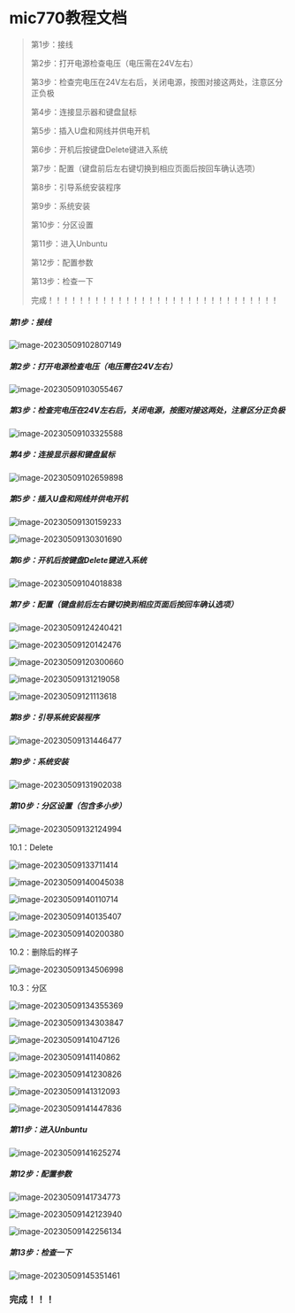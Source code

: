 # mic770教程文档

> 第1步：接线
>
> 第2步：打开电源检查电压（电压需在24V左右）
>
> 第3步：检查完电压在24V左右后，关闭电源，按图对接这两处，注意区分正负极
>
> 第4步：连接显示器和键盘鼠标
>
> 第5步：插入U盘和网线并供电开机
>
> 第6步：开机后按键盘Delete键进入系统
>
> 第7步：配置（键盘前后左右键切换到相应页面后按回车确认选项）
>
> 第8步：引导系统安装程序
>
> 第9步：系统安装
>
> 第10步：分区设置
>
> 第11步：进入Unbuntu
>
> 第12步：配置参数
>
> 第13步：检查一下
>
> 完成！！！！！！！！！！！！！！！！！！！！！！！！！！！！！！

##### 第1步：接线

![image-20230509102807149](assets/mic770_img/image-20230509102807149.png)

##### 第2步：打开电源检查电压（电压需在24V左右）

![image-20230509103055467](assets/mic770_img/image-20230509103055467.png)

##### 第3步：检查完电压在24V左右后，关闭电源，按图对接这两处，注意区分正负极

![image-20230509103325588](assets/mic770_img/image-20230509103325588.png)

##### 第4步：连接显示器和键盘鼠标

![image-20230509102659898](assets/mic770_img/image-20230509102659898.png)

##### 第5步：插入U盘和网线并供电开机

![image-20230509130159233](assets/mic770_img/image-20230509130159233.png)

![image-20230509130301690](assets/mic770_img/image-20230509130301690.png)

##### 第6步：开机后按键盘Delete键进入系统

![image-20230509104018838](assets/mic770_img/image-20230509104018838.png)

##### 第7步：配置（键盘前后左右键切换到相应页面后按回车确认选项）

![image-20230509124240421](assets/mic770_img/image-20230509124240421.png)

![image-20230509120142476](assets/mic770_img/image-20230509120142476.png)

![image-20230509120300660](assets/mic770_img/image-20230509120300660.png)

![image-20230509131219058](assets/mic770_img/image-20230509131219058.png)

![image-20230509121113618](assets/mic770_img/image-20230509121113618.png)

##### 第8步：引导系统安装程序

![image-20230509131446477](assets/mic770_img/image-20230509131446477.png)

##### 第9步：系统安装

![image-20230509131902038](assets/mic770_img/image-20230509131902038.png)

##### 第10步：分区设置（包含多小步）

![image-20230509132124994](assets/mic770_img/image-20230509132124994.png)

10.1：Delete

![image-20230509133711414](assets/mic770_img/image-20230509133711414.png)

![image-20230509140045038](assets/mic770_img/image-20230509140045038.png)

![image-20230509140110714](assets/mic770_img/image-20230509140110714.png)

![image-20230509140135407](assets/mic770_img/image-20230509140135407.png)

![image-20230509140200380](assets/mic770_img/image-20230509140200380.png)

10.2：删除后的样子

![image-20230509134506998](assets/mic770_img/image-20230509134506998.png)

10.3：分区

![image-20230509134355369](assets/mic770_img/image-20230509134355369.png)

![image-20230509134303847](assets/mic770_img/image-20230509134303847.png)

![image-20230509141047126](assets/mic770_img/image-20230509141047126.png)

![image-20230509141140862](assets/mic770_img/image-20230509141140862.png)

![image-20230509141230826](assets/mic770_img/image-20230509141230826.png)

![image-20230509141312093](assets/mic770_img/image-20230509141312093.png)

![image-20230509141447836](assets/mic770_img/image-20230509141447836.png)

##### 第11步：进入Unbuntu

![image-20230509141625274](assets/mic770_img/image-20230509141625274.png)

##### 第12步：配置参数

![image-20230509141734773](assets/mic770_img/image-20230509141734773.png)

![image-20230509142123940](assets/mic770_img/image-20230509142123940.png)

![image-20230509142256134](assets/mic770_img/image-20230509142256134.png)

##### 第13步：检查一下

![image-20230509145351461](assets/mic770_img/image-20230509145351461.png)

### 完成！！！

